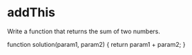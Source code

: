 # addThis

Write a function that returns the sum of two numbers.

function solution(param1, param2) {
return param1 + param2;
}